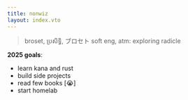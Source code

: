 ```yaml
---
title: nonwiz
layout: index.vto
---
```


> broset, ប្រសិទ្ធិ, ブロセト
> soft eng, atm: exploring radicle

**2025 goals**:
- learn kana and rust
- build side projects
- read few books [😭]
- start homelab
